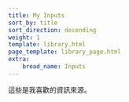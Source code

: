 ```yaml
---
title: My Inputs
sort_by: title
sort_direction: decending
weight: 1
template: library.html
page_template: library_page.html
extra: 
    bread_name: Inputs
---
```


這些是我喜歡的資訊來源。